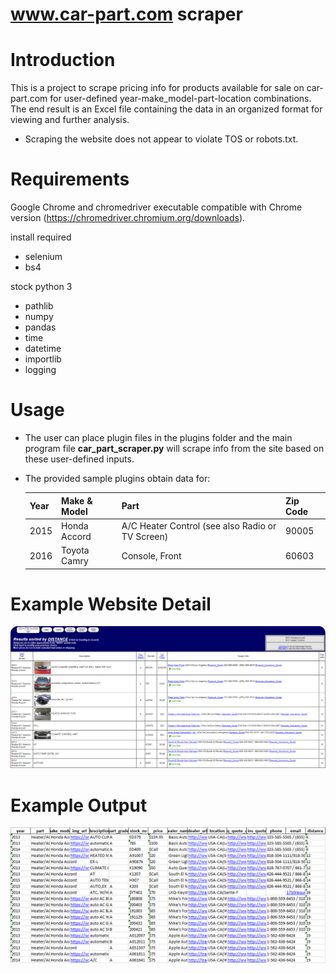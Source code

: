 # www.car-part.com scraper

# Introduction
This is a project to scrape pricing info for products available for sale on car-part.com for user-defined year-make_model-part-location combinations. The end result is an Excel file containing the data in an organized format for viewing and further analysis.

- Scraping the website does not appear to violate TOS or robots.txt.

# Requirements
Google Chrome and chromedriver executable compatible with Chrome version (https://chromedriver.chromium.org/downloads).

install required
- selenium
- bs4

stock python 3
- pathlib
- numpy
- pandas
- time
- datetime
- importlib
- logging

# Usage
- The user can place plugin files in the plugins folder and the main program file **car_part_scraper.py** will scrape info from the site based on these user-defined inputs.
- The provided sample plugins obtain data for:

  | Year | Make & Model | Part  | Zip Code |
  |------|--------------|-------|----------|
  | 2015 | Honda Accord | A/C Heater Control (see also Radio or TV Screen) | 90005    |
  | 2016 | Toyota Camry | Console, Front | 60603    |

# Example Website Detail
![](images/site_example.png)

# Example Output
![](images/output_example.png)
